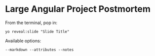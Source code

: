 
# Large Angular Project Postmortem

From the terminal, pop in:

  ```yo reveal:slide "Slide Title"```

Available options:

 ```--markdown --attributes --notes```
